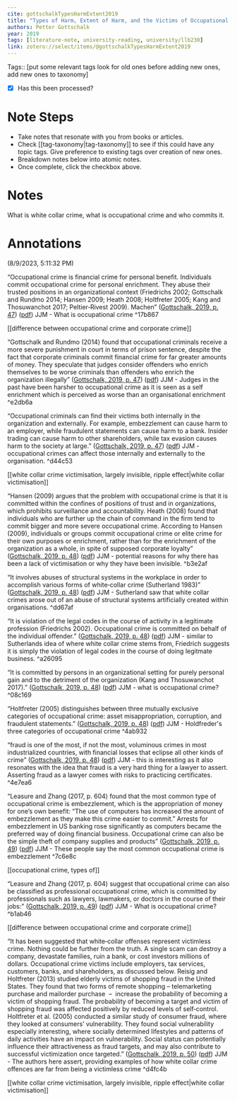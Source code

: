 ```yaml
---
cite: gottschalkTypesHarmExtent2019
title: "Types of Harm, Extent of Harm, and the Victims of Occupational Crimes"
authors: Petter Gottschalk
year: 2019
tags: [literature-note, university-reading, university/llb230]
link: zotero://select/items/@gottschalkTypesHarmExtent2019
---
```


Tags:: [put some relevant tags look for old ones before adding new ones, add new ones to taxonomy]

- [x] Has this been processed?

# Note Steps

- Take notes that resonate with you from books or articles.
- Check [[tag-taxonomy|tag-taxonomy]] to see if this could have any topic tags. Give preference to existing tags over creation of new ones.
- Breakdown notes below into atomic notes.
- Once complete, click the checkbox above.

# Notes

What is white collar crime, what is occupational crime and who commits it.

# Annotations

(8/9/2023, 5:11:32 PM)

“Occupational crime is financial crime for personal benefit. Individuals commit occupational crime for personal enrichment. They abuse their trusted positions in an organizational context (Friedrichs 2002; Gottschalk and Rundmo 2014; Hansen 2009; Heath 2008; Holtfreter 2005; Kang and Thosuwanchot 2017; Peltier‐Rivest 2009). Machen” ([Gottschalk, 2019, p. 47](zotero://select/library/items/IM3GMLL3)) ([pdf](zotero://open-pdf/library/items/GAWLP5DX?page=2&annotation=HLKXF8JY)) JJM - What is occupational crime ^17b867

[[difference between occupational crime and corporate crime]]

“Gottschalk and Rundmo (2014) found that occupational criminals receive a more severe punishment in court in terms of prison sentence, despite the fact that corporate criminals commit financial crime for far greater amounts of money. They speculate that judges consider offenders who enrich themselves to be worse criminals than offenders who enrich the organization illegally” ([Gottschalk, 2019, p. 47](zotero://select/library/items/IM3GMLL3)) ([pdf](zotero://open-pdf/library/items/GAWLP5DX?page=2&annotation=Z3FXF52C)) JJM - Judges in the past have been harsher to occupational crime as it is seen as a self enrichment which is perceived as worse than an organisational enrichment ^e2db6a

“Occupational criminals can find their victims both internally in the organization and externally. For example, embezzlement can cause harm to an employer, while fraudulent statements can cause harm to a bank. Insider trading can cause harm to other shareholders, while tax evasion causes harm to the society at large.” ([Gottschalk, 2019, p. 47](zotero://select/library/items/IM3GMLL3)) ([pdf](zotero://open-pdf/library/items/GAWLP5DX?page=2&annotation=83FS62KV)) JJM - occupational crimes can affect those internally and externally to the organisation. ^d44c53

[[white collar crime victimisation, largely invisible, ripple effect|white collar victimisation]]

“Hansen (2009) argues that the problem with occupational crime is that it is committed within the confines of positions of trust and in organizations, which prohibits surveillance and accountability. Heath (2008) found that individuals who are further up the chain of command in the firm tend to commit bigger and more severe occupational crime. According to Hansen (2009), individuals or groups commit occupational crime or elite crime for their own purposes or enrichment, rather than for the enrichment of the organization as a whole, in spite of supposed corporate loyalty” ([Gottschalk, 2019, p. 48](zotero://select/library/items/IM3GMLL3)) ([pdf](zotero://open-pdf/library/items/GAWLP5DX?page=3&annotation=7X5LRGP3)) JJM - potential reasons for why there has been a lack of victimisation or why they have been invisible. ^b3e2af

“It involves abuses of structural systems in the workplace in order to accomplish various forms of white‐collar crime (Sutherland 1983)” ([Gottschalk, 2019, p. 48](zotero://select/library/items/IM3GMLL3)) ([pdf](zotero://open-pdf/library/items/GAWLP5DX?page=3&annotation=8X7LK959)) JJM - Sutherland saw that white collar crimes arose out of an abuse of structural systems artificially created within organisations. ^dd67af

“It is violation of the legal codes in the course of activity in a legitimate profession (Friedrichs 2002). Occupational crime is committed on behalf of the individual offender.” ([Gottschalk, 2019, p. 48](zotero://select/library/items/IM3GMLL3)) ([pdf](zotero://open-pdf/library/items/GAWLP5DX?page=3&annotation=QGPTZJS7)) JJM - similar to Sutherlands idea of where white collar crime stems from, Friedrich suggests it is simply the violation of legal codes in the course of doing legitmate business. ^a26095

“It is committed by persons in an organizational setting for purely personal gain and to the detriment of the organization (Kang and Thosuwanchot 2017).” ([Gottschalk, 2019, p. 48](zotero://select/library/items/IM3GMLL3)) ([pdf](zotero://open-pdf/library/items/GAWLP5DX?page=3&annotation=6U5FDFCK)) JJM - what is occupational crime? ^08c169

“Holtfreter (2005) distinguishes between three mutually exclusive categories of occupational crime: asset misappropriation, corruption, and fraudulent statements.” ([Gottschalk, 2019, p. 48](zotero://select/library/items/IM3GMLL3)) ([pdf](zotero://open-pdf/library/items/GAWLP5DX?page=3&annotation=GJ9ENGPV)) JJM - Holdfreder's three categories of occupational crime ^4ab932

“fraud is one of the most, if not the most, voluminous crimes in most industrialized countries, with financial losses that eclipse all other kinds of crime” ([Gottschalk, 2019, p. 48](zotero://select/library/items/IM3GMLL3)) ([pdf](zotero://open-pdf/library/items/GAWLP5DX?page=3&annotation=2LF3RHZT)) JJM - this is interesting as it also resonates with the idea that fraud is a very hard thing for a lawyer to assert. Asserting fraud as a lawyer comes with risks to practicing certificates. ^4e7ea6

“Leasure and Zhang (2017, p. 604) found that the most common type of occupational crime is embezzlement, which is the appropriation of money for one’s own benefit: “The use of computers has increased the amount of embezzlement as they make this crime easier to commit.” Arrests for embezzlement in US banking rose significantly as computers became the preferred way of doing financial business. Occupational crime can also be the simple theft of company supplies and products” ([Gottschalk, 2019, p. 49](zotero://select/library/items/IM3GMLL3)) ([pdf](zotero://open-pdf/library/items/GAWLP5DX?page=4&annotation=KKICZZ3N)) JJM - These people say the most common occupational crime is embezzlement ^7c6e8c

[[occupational crime, types of]]

“Leasure and Zhang (2017, p. 604) suggest that occupational crime can also be classified as professional occupational crime, which is committed by professionals such as lawyers, lawmakers, or doctors in the course of their jobs:” ([Gottschalk, 2019, p. 49](zotero://select/library/items/IM3GMLL3)) ([pdf](zotero://open-pdf/library/items/GAWLP5DX?page=4&annotation=ITVJXQ67)) JJM - What is occupational crime? ^b1ab46

[[difference between occupational crime and corporate crime]]

“It has been suggested that white‐collar offenses represent victimless crime. Nothing could be further from the truth. A single scam can destroy a company, devastate families, ruin a bank, or cost investors millions of dollars. Occupational crime victims include employers, tax services, customers, banks, and shareholders, as discussed below. Reisig and Holtfreter (2013) studied elderly victims of shopping fraud in the United States. They found that two forms of remote shopping – telemarketing purchase and mailorder purchase  –  increase the probability of becoming a victim of shopping fraud. The probability of becoming a target and victim of shopping fraud was affected positively by reduced levels of self‐control. Holtfreter et al. (2005) conducted a similar study of consumer fraud, where they looked at consumers’ vulnerability. They found social vulnerability especially interesting, where socially determined lifestyles and patterns of daily activities have an impact on vulnerability. Social status can potentially influence their attractiveness as fraud targets, and may also contribute to successful victimization once targeted.” ([Gottschalk, 2019, p. 50](zotero://select/library/items/IM3GMLL3)) ([pdf](zotero://open-pdf/library/items/GAWLP5DX?page=5&annotation=WRBC5BWJ)) JJM - The authors here assert, providing examples of how white collar crime offences are far from being a victimless crime ^d4fc4b

[[white collar crime victimisation, largely invisible, ripple effect|white collar victimisation]]